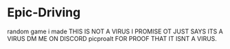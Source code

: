 # Epic-Driving
random game i made
THIS IS NOT A VIRUS I PROMISE OT JUST SAYS ITS A VIRUS
DM ME ON DISCORD picproalt FOR PROOF THAT IT ISNT A VIRUS.
